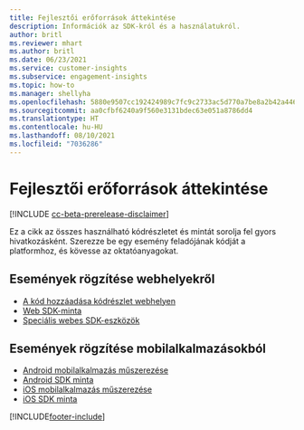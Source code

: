 ```yaml
---
title: Fejlesztői erőforrások áttekintése
description: Információk az SDK-król és a használatukról.
author: britl
ms.reviewer: mhart
ms.author: britl
ms.date: 06/23/2021
ms.service: customer-insights
ms.subservice: engagement-insights
ms.topic: how-to
ms.manager: shellyha
ms.openlocfilehash: 5880e9507cc192424989c7fc9c2733ac5d770a7be8a2b42a446ffd8681fa7612
ms.sourcegitcommit: aa0cfbf6240a9f560e3131bdec63e051a8786dd4
ms.translationtype: HT
ms.contentlocale: hu-HU
ms.lasthandoff: 08/10/2021
ms.locfileid: "7036286"
---
```

# <a name="developer-resources-overview"></a>Fejlesztői erőforrások áttekintése

[!INCLUDE [cc-beta-prerelease-disclaimer](includes/cc-beta-prerelease-disclaimer.md)]

Ez a cikk az összes használható kódrészletet és mintát sorolja fel gyors hivatkozásként. Szerezze be egy esemény feladójának kódját a platformhoz, és kövesse az oktatóanyagokat. 

## <a name="capture-events-from-websites"></a>Események rögzítése webhelyekről

- [A kód hozzáadása kódrészlet webhelyen](instrument-website.md)
- [Web SDK-minta](websdk-sample.md)
- [Speciális webes SDK-eszközök](advanced-SDK-implementation.md)

## <a name="capture-events-from-mobile-apps"></a>Események rögzítése mobilalkalmazásokból

- [Android mobilalkalmazás műszerezése](get-started-android.md)
- [Android SDK minta](androidsdk-sample.md)
- [iOS mobilalkalmazás műszerezése](get-started-ios.md)
- [iOS SDK minta](iossdk-sample.md)

[!INCLUDE[footer-include](../includes/footer-banner.md)]